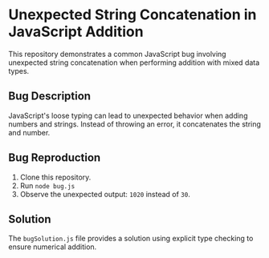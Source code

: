 # Unexpected String Concatenation in JavaScript Addition
This repository demonstrates a common JavaScript bug involving unexpected string concatenation when performing addition with mixed data types.

## Bug Description
JavaScript's loose typing can lead to unexpected behavior when adding numbers and strings.  Instead of throwing an error, it concatenates the string and number.

## Bug Reproduction
1. Clone this repository.
2. Run `node bug.js`
3. Observe the unexpected output: `1020` instead of `30`.

## Solution
The `bugSolution.js` file provides a solution using explicit type checking to ensure numerical addition.